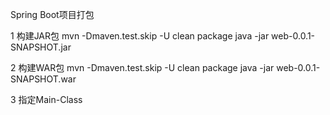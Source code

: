 Spring Boot项目打包


1 构建JAR包
  mvn -Dmaven.test.skip -U clean package
  java -jar web-0.0.1-SNAPSHOT.jar

2 构建WAR包
  mvn -Dmaven.test.skip -U clean package
  java -jar web-0.0.1-SNAPSHOT.war
  
3 指定Main-Class


